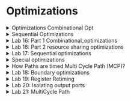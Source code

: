 # Optimizations

<details>
<summary>Optimizations Combinational Opt </summary>
<br>

## Optimization Goals

![image](https://github.com/user-attachments/assets/a8135796-1f45-4329-bc6d-37f2554d8085)

## Combinational Logic Optimisation

![image](https://github.com/user-attachments/assets/28991cd8-3449-4930-aed5-4969281bdfd5)


#### Constant Propagation Example

![image](https://github.com/user-attachments/assets/6da28658-835c-439c-8978-1183678a96e6)

#### Boolean Logic Optimisation

![image](https://github.com/user-attachments/assets/bdd5c08a-1f42-469a-9f12-d081c6bcdcd6)

#### Resource Sharing (Very Important)

![image](https://github.com/user-attachments/assets/bafde63c-5c60-41c0-87d6-a49f8ca1a979)

#### Logic Sharing: Look for common logic across multiple expressions and does logic sharing (Very Important)

![image](https://github.com/user-attachments/assets/6ff72061-aee8-4f19-a05f-d7147bbfcfa7)

#### Balanced Vs Preferential Implementation

![image](https://github.com/user-attachments/assets/5c818d0a-a33a-4fa8-ab92-fe1db0c69edc)

</details>

<details>
<summary>Sequential Optimizations </summary>
<br>

## Sequential Logic Optimisations

![image](https://github.com/user-attachments/assets/74069174-b6ce-4640-af78-935cd3e3a5af)

#### Case-I (Sequential constant)

![image](https://github.com/user-attachments/assets/8ebdaca2-f613-4150-9990-26b568ebe76c)

#### Case-II (Sequential constant)

![image](https://github.com/user-attachments/assets/74ee4723-aa13-4432-b2fb-d7db5ba1da32)

#### case-III (Not a Sequential constant)

* As the circuit is retained as it is, it will not be optimized.

![image](https://github.com/user-attachments/assets/efe3d221-8f84-4361-a81b-5bb2f1278d6e)

#### Case-IV (Not a sequential constant)

![image](https://github.com/user-attachments/assets/444c9df8-e8fb-4b44-a691-8150eec73718)

#### Example of sequential optimization with sequential constant and constant propogation

![image](https://github.com/user-attachments/assets/61ecad4f-bbda-48ba-bbce-2250525abbf6)

#### Optimization of Unloaded Outputs

![image](https://github.com/user-attachments/assets/68ff42ec-28d0-44b6-9357-46a24948adf4)

#### Controlling Sequential Optimizations in DC

![image](https://github.com/user-attachments/assets/f2da94c2-689a-426e-9486-b0aa34bea781)


</details>

<details>
<summary>Lab 16: Part 1 Combinational_optimizations </summary>
<br>

* `sh gvim opt_check*.v -o`

![image](https://github.com/user-attachments/assets/6f4ab869-8298-4f42-9097-803e81ee25ac)

* `opt_check.v` functionality is

![image](https://github.com/user-attachments/assets/7fb8f0ed-e776-4a41-9667-3934355c2a34)

* `read_verilog opt_check.v`

![image](https://github.com/user-attachments/assets/aabd2c2e-5aa7-43f0-884b-505f44f62cfa)
![image](https://github.com/user-attachments/assets/85034c06-5a4d-44b2-851d-594192cba763)

* `report_timing`

![image](https://github.com/user-attachments/assets/be9213be-3b9d-4453-ad54-d1f8e9031382)

* `link`
* `compile_ultra`

![image](https://github.com/user-attachments/assets/23dd4e9c-1df1-4eac-b7f9-6b9ae18079c0)

* `report_timing`

![image](https://github.com/user-attachments/assets/b9ff8680-f764-4158-92b1-3a99ff1c2142)

* `get_cells *`
* `report_timing -to y2`

![image](https://github.com/user-attachments/assets/a85d035c-5ae5-47a7-87a1-379499c8709c)
![image](https://github.com/user-attachments/assets/d25aa38e-7d1b-48e5-9297-d4f741bfd493)

* Launch design_vision

![image](https://github.com/user-attachments/assets/0c2ebe6f-bb5c-4f4e-827d-d5121943796e)

* in dc_shell: `write -f ddc -out opt_check.ddc`

![image](https://github.com/user-attachments/assets/1db117e7-fbd4-4f20-9c47-d98148d6be8a)

* in design_vision: `read_ddc opt_check.ddc`

![image](https://github.com/user-attachments/assets/92a85710-046a-46d8-bb14-04600d9137d7)

##### y1 = a.b and y2 = c bar

![image](https://github.com/user-attachments/assets/c9bb4038-1f30-41f2-94d6-801b5077e368)

* To load the other designs `reset_design` in dc_shell as well design_vision

* The functionalities implemented by opt_check2.v, opt_check3.v and opt_check4.v are as follows

![image](https://github.com/user-attachments/assets/2cb3f5a9-c7b6-4aa7-bb59-4a331a2ad167)

##### In design_vision give the following commands

* `read_verilog opt_check2.v`

![image](https://github.com/user-attachments/assets/27c37063-b2d5-4a8b-8bb5-c3f4d6332215)

* `link`
* `compile`

![image](https://github.com/user-attachments/assets/32083478-9e38-4740-8d37-c65b18f66481)
![image](https://github.com/user-attachments/assets/1a15d8ae-bc15-4804-88a2-0fe16aace093)

#### Similarly for opt_check3.v

* `read_verilog opt_check3.v`
* `link`
* `compile`

![image](https://github.com/user-attachments/assets/1f184984-03d9-4a0e-a616-330e84617ed9)

#### Similarly for opt_check4.v

* `read_verilog opt_check4.v`
* `link`
* `compile`

![image](https://github.com/user-attachments/assets/af6c6f94-b4ca-41e8-9118-2ea5d4aa802e)

* `report_timing -to y`

![image](https://github.com/user-attachments/assets/347c19c8-7cd1-473d-bcc3-82b15477067b)

* `set_max_delay 0.06 -from [all_inputs] -to [get_ports y]`

![image](https://github.com/user-attachments/assets/c1115a48-3a98-4f44-ab65-bd0458e007cf)

* `report_timing`

![image](https://github.com/user-attachments/assets/d908476a-4325-4c4a-a782-c400bad61424)

* `compile_ultra`
* `report_timing`
* In the result still SLACK is Violated means further optimization is not done
  
![image](https://github.com/user-attachments/assets/2f36e74b-9bcf-4ecb-84de-091554b4f5ee)

##### To optimize the design further

* get_lib_cells */sky130_fd_sc_hd__xnor2*

![image](https://github.com/user-attachments/assets/aa9b9dda-8088-4091-a046-506c3a894704)

* `size_cell U3 sky130_fd_sc_hd__tt_025C_1v80/sky130_fd_sc_hd__xnor2_4` (`size_cell` is the command used to up size or down size the cell)
  
![image](https://github.com/user-attachments/assets/f91d9288-3885-419c-a8a5-5b360bc1c6a2)

* `report_timing`

![image](https://github.com/user-attachments/assets/a33f2076-7328-481e-bbb9-85047a5e37d0)

##### Commands used for executing `opt_check4.v`

```

csh
design_vision
read_verilog opt_check4.v
link
compile
report_timing -to y
set_max_delay 0.06 -from [all_inputs] -to [get_ports y]
report_timing
compile_ultra
report_timing
get_lib_cells */sky130_fd_sc_hd__xnor2*
size_cell U4 sky130_fd_sc_hd__tt_025C_1v80/sky130_fd_sc_hd__xnor2_4
size_cell U3 sky130_fd_sc_hd__tt_025C_1v80/sky130_fd_sc_hd__xnor2_4
report_timing
compile_ultra
report_timing

```

</details>

<details>
<summary>Lab 16: Part 2 resource sharing optimizations </summary>
<br>

#### Note : All the dc commands work in design_vision als

* Launch the design_vision

* `csh`
* `design_vision`

##### Example here is resource_sharing_mult_check.v

![image](https://github.com/user-attachments/assets/c61658a9-aa5d-4539-9c1b-ab23125183b4)

```
* read_verilog resource_sharing_mult_check.v
* link
* compile_ultra

```

![image](https://github.com/user-attachments/assets/e548ece9-5566-4e1c-8c02-0fecd4af2686)

* To know the area of design : `report_area`

![image](https://github.com/user-attachments/assets/f770a72f-0cc9-4241-b479-5222991bc949)
![image](https://github.com/user-attachments/assets/5d6f0866-fded-40ff-9a4e-d67089e9aa37)
![image](https://github.com/user-attachments/assets/97de5c56-0f42-43cc-82ee-8d80b8a1c114)
![image](https://github.com/user-attachments/assets/70e5eda2-65d5-4bbd-8fb2-11bf51e3850a)


* `set_max_delay -from [all_input] -to [all_outputs]`

![image](https://github.com/user-attachments/assets/c6e314e3-ce04-475d-ab83-22dd1bcf6635)

* `report_timing`

![image](https://github.com/user-attachments/assets/514f5326-aeb7-408e-9309-177be8e35ccf)

* `compile_ultra`
* `report_timing`
* `report_area`

![image](https://github.com/user-attachments/assets/88f3fca8-be32-4c40-9691-d2a938bdb456)
![image](https://github.com/user-attachments/assets/c88f55b0-a749-4c46-b4b4-ac866dca71f7)
![image](https://github.com/user-attachments/assets/7078672f-5b18-4238-9f3d-cf48f8117a77)

##### The following delays are given to further improve the area

![image](https://github.com/user-attachments/assets/7d23c20f-4af1-47c9-a0ee-65b2665cfa4b)

* ` set_max_delay -from sel -to [all_outputs] 0.1'

![image](https://github.com/user-attachments/assets/321421d6-8fcf-4503-a585-b06f38955dff)

* `report_timing`
![image](https://github.com/user-attachments/assets/0ca705df-4fd7-41f1-add2-86544807e10f)
![image](https://github.com/user-attachments/assets/6fcdd6c6-5ceb-4ed7-9fe6-8b9721eac4af)

* `compile_ultra`
* `report_area`

![image](https://github.com/user-attachments/assets/6deab9ab-a4c9-4553-a3f5-59ddf5826696)
![image](https://github.com/user-attachments/assets/828a9927-0a84-4302-a9e0-2c6ca25ceadd)

##### After executing the above commands the tool is pushing the 2:1 mux towards output

![image](https://github.com/user-attachments/assets/103806a2-3df8-479d-bc93-c6a2efc5b569)

* `report_timing -sig 4`

![image](https://github.com/user-attachments/assets/22f66cfe-a17a-408e-880a-9fb72c008eec)

* command to constrain the area is: `set_max_area 800`

![image](https://github.com/user-attachments/assets/60e9dd4c-ed4e-4e65-a568-ab47a4120b01)

* `compile_ultra`
* `report_area`

![image](https://github.com/user-attachments/assets/a067c2ed-3cd9-491c-97b3-83b92d844a81)
![image](https://github.com/user-attachments/assets/f9bb3896-f797-4f77-a361-5365a8b715f5)
![image](https://github.com/user-attachments/assets/8a725af2-90d8-415d-aaed-c118e2c9d4c3)


##### Summary of results

![image](https://github.com/user-attachments/assets/c00ef366-410a-4722-bf0d-81ffa88e10ca)


</details>

<details>
<summary>Lab 17: Sequential optimizations </summary>
<br>

##### Examples used for sequential optimization are:

![image](https://github.com/user-attachments/assets/c3a8ff0b-6e44-447a-90be-02d9917d4398)

##### Launch dc_shell

* `csh`
* `dc_shell`

* `read_verilog dff_const1.v`

![image](https://github.com/user-attachments/assets/958e3c1c-62cc-4614-ac4f-c7f2c7f2cc32)

* `link`
* `compile`
* `get_cells`

![image](https://github.com/user-attachments/assets/fc04c89e-893a-446b-a8ed-74d743b372c5)

* ` foreach_in_collection my_cell [get_cells *] {
    set cell_name [get_object_name $my_cell];
    echo $cell_name;
    } `

![image](https://github.com/user-attachments/assets/d8562abd-aea8-473f-b562-c81edeb94aae)

* ` foreach_in_collection my_cell [get_cells *] {
    set cell_name [get_object_name $my_cell];
    set rn [get_attribute [get_cells $cell_name] ref_name];
    echo $cell_name $rn;
    } `

![image](https://github.com/user-attachments/assets/97209f43-1e8e-4be1-92a2-f3d910d1af16)

##### Now launch design_vision

* `csh`
* `design_vision`

* `read_verilog dff_const1.v`

![image](https://github.com/user-attachments/assets/ea04f7b7-ffd8-4edd-8504-ec9a596684b2)


  
</details>

<details>
<summary> Special optimizations </summary>
<br>

#### Example for illustration

![image](https://github.com/user-attachments/assets/76a8a5c7-d584-41f2-8d00-246d239e1d95)

#### Let us see how to improve the frequency of above circuit

* The solution to improvise the frequency is retiming.
* By reducing the critical path delay frequency can be improved.

![image](https://github.com/user-attachments/assets/1d1de245-e699-4ed0-b4fc-1bb30331f31b)

* The total criticalpath delay of 48 ns is divided into 3 parts and frequency is improved. Earlier it was 20 MHz, after register retiming frequency is increased to 50 MHz.

![image](https://github.com/user-attachments/assets/06f9f8db-e965-4f57-9164-0da8f6334545)

#### Boundary Optimization

![image](https://github.com/user-attachments/assets/219d5346-188b-4b07-90a3-879b606aaed5)

* Switch to control the boundary oprimization is
![image](https://github.com/user-attachments/assets/cdea923b-d34a-4b69-b32c-44fb31d72f1c)

#### Multi-cycle Paths

![image](https://github.com/user-attachments/assets/93645bc3-99a7-41ea-b73f-3de29878282d)

#### False Paths

![image](https://github.com/user-attachments/assets/8516cb62-e8d8-429d-b50f-368472486052)

#### External Load Vs Internal Loads

* Example Illustration
  
![image](https://github.com/user-attachments/assets/74a474c8-0982-44b3-a490-63092d048291)

* Solution is set_isolate_ports

![image](https://github.com/user-attachments/assets/a89b0a51-2dca-4703-89fd-992f39eb4e8a)

 </details>

<details>
<summary>How Paths are timed Multi Cycle Path (MCP)?</summary>
<br>

#### How DC/STA tool checks timing?

* Example 1: Single Cycle Paths

![image](https://github.com/user-attachments/assets/8bf221bb-66e8-4149-bb15-ef8fadc9eb69)

* Half Cycle Paths: Only half cycle of the clock is involved.

 ![image](https://github.com/user-attachments/assets/3ccf3b6d-c845-4bbf-8286-1ce5e854557a)

 * Multi cycle path for setup

![image](https://github.com/user-attachments/assets/76915c48-030e-4692-83a5-ec21973d2490)

![image](https://github.com/user-attachments/assets/caa7ccff-5318-4619-bf49-0efb2f0a65a7)

![image](https://github.com/user-attachments/assets/06d7fa6a-db6e-4b9a-9163-936e18b3f3bc)

</details>

<details>
<summary>Lab 18: Boundary optimizations </summary>
<br>

## What is boundary optimization?

![image](https://github.com/user-attachments/assets/f57e99d4-fb73-434a-ac9c-c5829d962860)

## Example is check_bounday.v

* ` sh gvim /home/vijayalaxmi/sky130RTLDesignAndSynthesisWorkshop/DC_WORKSHOP/verilog_files/check_boundary.v`
  
![image](https://github.com/user-attachments/assets/386e89dd-7475-4e1a-ace7-0722397b0d9f)

## Above program implements the following logic

![image](https://github.com/user-attachments/assets/ce101132-a162-497e-9b56-ca591917e40e)

* `reset_design`
* `read_verilog /home/vijayalaxmi/sky130RTLDesignAndSynthesisWorkshop/DC_WORKSHOP/verilog_files/check_boundary.v`

![image](https://github.com/user-attachments/assets/84d9bda8-0db6-458c-9516-4eaa399d7149)

 * `set target_library /home/vijayalaxmi/sky130RTLDesignAndSynthesisWorkshop/DC_WORKSHOP/lib/sky130_fd_sc_hd__tt_025C_1v80.db`
 * `set link_library {* /home/vijayalaxmi/sky130RTLDesignAndSynthesisWorkshop/DC_WORKSHOP/lib/sky130_fd_sc_hd__tt_025C_1v80.db}`
 * `link`
 
  ![image](https://github.com/user-attachments/assets/ecdd965e-14e4-416a-9268-0fc6ffbe0fc8)

 * ` compile_ultra`

![image](https://github.com/user-attachments/assets/dd88db25-38cd-4acf-8a25-b8c427f61404)
![image](https://github.com/user-attachments/assets/ad5f6782-b4a3-4c2e-b2af-ff919c11bd3f)

* ` write -f ddc -out boundary.ddc `
*  ` get_cells `

![image](https://github.com/user-attachments/assets/34cbd4b6-4e43-413b-9ddb-0f31a49f17a3)

## Launch design_vision

* ` read_ddc /home/vijayalaxmi/boundary.ddc `

![image](https://github.com/user-attachments/assets/d6fcbcff-9292-47d5-9fec-e06105358688)
![image](https://github.com/user-attachments/assets/e31cf82d-af29-4ce0-89c8-41fcd23d33d8)
![image](https://github.com/user-attachments/assets/1212a71f-932f-4acb-9ffb-4053fa461438)

## In dc_shell give the command ` get_pins u_im/* `: This shows that boundary optimization has happened.

![image](https://github.com/user-attachments/assets/931b89de-7266-4f14-ac96-1e8d1933db7d)

```

* Commands given in design_vision are as follows: 

dc_shell> gui_start
4.1.1
design_vision> read_verilog /home/vijayalaxmi/sky130RTLDesignAndSynthesisWorkshop/DC_WORKSHOP/verilog_files/check_boundary.v
Loading db file '/usr/synopsys/syn/T-2022.03-SP5-6/libraries/syn/gtech.db'
Loading db file '/usr/synopsys/syn/T-2022.03-SP5-6/libraries/syn/standard.sldb'
  Loading link library 'gtech'
Loading verilog file '/home/vijayalaxmi/sky130RTLDesignAndSynthesisWorkshop/DC_WORKSHOP/verilog_files/check_boundary.v'
Detecting input file type automatically (-rtl or -netlist).
Reading with Presto HDL Compiler (equivalent to -rtl option).
Running PRESTO HDLC
Warning: Can't read link_library file '$target_library'. (UID-3)
Compiling source file /home/vijayalaxmi/sky130RTLDesignAndSynthesisWorkshop/DC_WORKSHOP/verilog_files/check_boundary.v

Inferred memory devices in process
        in routine check_boundary line 5 in file
                '/home/vijayalaxmi/sky130RTLDesignAndSynthesisWorkshop/DC_WORKSHOP/verilog_files/check_boundary.v'.
===============================================================================
|    Register Name    |   Type    | Width | Bus | MB | AR | AS | SR | SS | ST |
===============================================================================
|     val_out_reg     | Flip-flop |   4   |  Y  | N  | Y  | N  | N  | N  | N  |
===============================================================================

Inferred memory devices in process
        in routine internal_module line 18 in file
                '/home/vijayalaxmi/sky130RTLDesignAndSynthesisWorkshop/DC_WORKSHOP/verilog_files/check_boundary.v'.
===============================================================================
|    Register Name    |   Type    | Width | Bus | MB | AR | AS | SR | SS | ST |
===============================================================================
|       cnt_reg       | Flip-flop |   3   |  Y  | N  | Y  | N  | N  | N  | N  |
===============================================================================
Presto compilation completed successfully.
Current design is now '/home/vijayalaxmi/sky130RTLDesignAndSynthesisWorkshop/DC_WORKSHOP/verilog_files/check_boundary.db:check_boundary'
Loaded 2 designs.
Current design is 'check_boundary'.
check_boundary internal_module
Current design is 'check_boundary'.
design_vision> link
Warning: Can't read link_library file '$target_library'. (UID-3)

  Linking design 'check_boundary'
  Using the following designs and libraries:
  --------------------------------------------------------------------------
  * (2 designs)               /home/vijayalaxmi/sky130RTLDesignAndSynthesisWorkshop/DC_WORKSHOP/verilog_files/check_boundary.db, etc

1
design_vision> get_cells
{u_im val_out_reg[3] val_out_reg[2] val_out_reg[1] val_out_reg[0] U1}
design_vision> get_pins u_im/*
{u_im/clk u_im/res u_im/cnt_roll}
design_vision> set_boundary_optimization u_im false
1
design_vision> compile_ultra

```

![image](https://github.com/user-attachments/assets/416cee8f-da02-445b-bc3f-0237f1df01a7)
![image](https://github.com/user-attachments/assets/487741b6-6b74-4a98-9026-4e75cbe1ceba)


</details>

<details>
<summary>Lab 19: Register Retiming </summary>
<br>

## Example is check_reg_retime.v

![image](https://github.com/user-attachments/assets/fee3adff-3942-4a67-bcca-ddc7df67d06f)

## Launch design_vision

* ` sh gvim /home/vijayalaxmi/sky130RTLDesignAndSynthesisWorkshop/DC_WORKSHOP/verilog_files/check_reg_retime.v `
  
![image](https://github.com/user-attachments/assets/ca4c353a-37c0-4778-a868-5324115034ae)

* ` read_verilog /home/vijayalaxmi/sky130RTLDesignAndSynthesisWorkshop/DC_WORKSHOP/verilog_files/check_reg_retime.v `
*  `link`
*  `compile`

![image](https://github.com/user-attachments/assets/06f20093-bc5b-4071-a0b0-f1a604f72c67)

* `report_timing`

![image](https://github.com/user-attachments/assets/758dfe6f-38b4-4027-8454-53c68381b2e1)
![image](https://github.com/user-attachments/assets/39e046d1-5db7-410a-aa71-2ea3e66ac721)
![image](https://github.com/user-attachments/assets/f3f4cdb1-cb4f-4c1b-acc2-222feed97d44)
![image](https://github.com/user-attachments/assets/ea07f8f2-3c3b-47cc-b388-a7db3524c5b6)

* ` source /home/vijayalaxmi/sky130RTLDesignAndSynthesisWorkshop/DC_WORKSHOP/verilog_files/reg_retime_cons.tcl `

![image](https://github.com/user-attachments/assets/e209ad97-48e9-44ea-8897-c73b36f44afb)

* ` report_clocks `

![image](https://github.com/user-attachments/assets/d8cfe221-7767-44d5-9eec-2e611b7fef35)

*  ` report_timing `

 ![image](https://github.com/user-attachments/assets/9d38f480-c01f-4e1d-8882-346237cd280e)

* ` compile_ultra -retime `

![image](https://github.com/user-attachments/assets/2d96dd9c-82db-4a46-9546-c08f686eacfe)
![image](https://github.com/user-attachments/assets/34932710-32a1-4a1e-aac2-6e6933d48082)

* ` report_timing `

![image](https://github.com/user-attachments/assets/c3f82bf4-9942-4ac0-92b1-3d6a300bc40a)

* ` report_timing -from [all_inputs] `
* ` report_timing -from [all_inputs] -trans -cap -nosplit -sig 4 `

![image](https://github.com/user-attachments/assets/0eeb64a6-dec8-4dec-ad4c-0fb9913e8eec)


</details>

<details>
<summary>Lab 20: Isolating output ports </summary>
<br>

## Lab example is check_boundary.v

![image](https://github.com/user-attachments/assets/b9b21efd-3a1f-4247-a5bd-e6ab4d1d162f)

## Invoke design vision

* `sh gvim /home/vijayalaxmi/sky130RTLDesignAndSynthesisWorkshop/DC_WORKSHOP/verilog_files/check_boundary.v`

![image](https://github.com/user-attachments/assets/ec904cdf-c998-4398-92b6-5a422f4033e4)
![image](https://github.com/user-attachments/assets/42959631-5323-4955-adc2-845d795f1372)

* ` read_verilog /home/vijayalaxmi/sky130RTLDesignAndSynthesisWorkshop/DC_WORKSHOP/verilog_files/check_boundary.v`
*  `link`
*  `compile_ultra`

![image](https://github.com/user-attachments/assets/1191f681-f414-4f19-abf1-c02a6598a7b3)

* `set_isolate_ports -type buffer [all_outputs]`
* `compile_ultra`

![image](https://github.com/user-attachments/assets/308ff029-ff67-4e84-b4cb-6998cf13c904)

## Buffers added at the output can be observed in screenshot

![image](https://github.com/user-attachments/assets/69bc2d1a-24d0-47a1-84fb-9d33d22482d8)

## Launch dc_shell

* ` read_verilog /home/vijayalaxmi/sky130RTLDesignAndSynthesisWorkshop/DC_WORKSHOP/verilog_files/check_boundary.v`
* `set target_library /home/vijayalaxmi/sky130RTLDesignAndSynthesisWorkshop/DC_WORKSHOP/lib/sky130_fd_sc_hd__tt_025C_1v80.db`
* `set link_library {* /home/vijayalaxmi/sky130RTLDesignAndSynthesisWorkshop/DC_WORKSHOP/lib/sky130_fd_sc_hd__tt_025C_1v80.db}`
*  `link`

![image](https://github.com/user-attachments/assets/62dce77d-ef8a-4b97-8812-4bf94bf48c88)

*  `compile_ultra`

![image](https://github.com/user-attachments/assets/5a9727ff-02f5-4be3-b412-572b4314c567)

* `create_clock -per 5 -name myclk [get_ports clk]`
* `set_input_delay -max 2 [all_inputs] -clock myclk`
* `set_output_delay -max 2 [all_outputs] -clock myclk`
* `set_input_delay -max 2 [all_inputs] -clock myclk`

![image](https://github.com/user-attachments/assets/826619e5-c7ef-4a26-8828-e6d453b0b34f)

* `report_timing`

![image](https://github.com/user-attachments/assets/5cc94ce2-94c3-4989-bd48-c9ed58337ff1)

* `report_timing -nosplit -inp -cap -trans -sig 4`

![image](https://github.com/user-attachments/assets/69c9b5ba-ab2e-47b1-a567-14fca73ccf66)

* `set_isolate_ports -type buffer [all_outputs]`
* `compile_ultra`

![image](https://github.com/user-attachments/assets/9e3dd868-98d3-4e88-b1e2-9c0bfad6175e)

* `report_timing -nosplit -inp -cap -trans -sig 4`

![image](https://github.com/user-attachments/assets/ba9fe8c8-890d-4286-a803-16ca9b3c9f10)


</details>

<details>
<summary>Lab 21: MultiCycle Path </summary>
<br>


</details>

